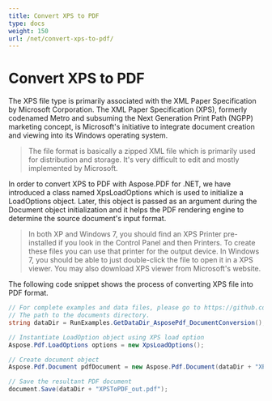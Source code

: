 ```yaml
---
title: Convert XPS to PDF
type: docs
weight: 150
url: /net/convert-xps-to-pdf/
---
```

# Convert XPS to PDF

The XPS file type is primarily associated with the XML Paper Specification by Microsoft Corporation. The XML Paper Specification (XPS), formerly codenamed Metro and subsuming the Next Generation Print Path (NGPP) marketing concept, is Microsoft's initiative to integrate document creation and viewing into its Windows operating system.

>The file format is basically a zipped XML file which is primarily used for distribution and storage. It's very difficult to edit and mostly implemented by Microsoft.

In order to convert XPS to PDF with Aspose.PDF for .NET, we have introduced a class named XpsLoadOptions which is used to initialize a LoadOptions object. Later, this object is passed as an argument during the Document object initialization and it helps the PDF rendering engine to determine the source document's input format.

>In both XP and Windows 7, you should find an XPS Printer pre-installed if you look in the Control Panel and then Printers. To create these files you can use that printer for the output device. In Windows 7, you should be able to just double-click the file to open it in a XPS viewer. You may also download XPS viewer from Microsoft's website.

The following code snippet shows the process of converting XPS file into PDF format.

```csharp
// For complete examples and data files, please go to https://github.com/aspose-pdf/Aspose.PDF-for-.NET
// The path to the documents directory.
string dataDir = RunExamples.GetDataDir_AsposePdf_DocumentConversion();

// Instantiate LoadOption object using XPS load option
Aspose.Pdf.LoadOptions options = new XpsLoadOptions();

// Create document object
Aspose.Pdf.Document pdfDocument = new Aspose.Pdf.Document(dataDir + "XPSToPDF.xps", options);

// Save the resultant PDF document
document.Save(dataDir + "XPSToPDF_out.pdf");
```
